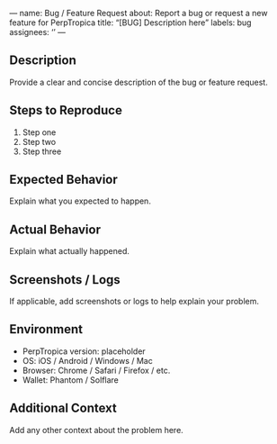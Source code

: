 —
name: Bug / Feature Request
about: Report a bug or request a new feature for PerpTropica
title: “[BUG] Description here”
labels: bug
assignees: ‘’
—

## Description
Provide a clear and concise description of the bug or feature request.

## Steps to Reproduce
1. Step one
2. Step two
3. Step three

## Expected Behavior
Explain what you expected to happen.

## Actual Behavior
Explain what actually happened.

## Screenshots / Logs
If applicable, add screenshots or logs to help explain your problem.

## Environment
- PerpTropica version: placeholder
- OS: iOS / Android / Windows / Mac
- Browser: Chrome / Safari / Firefox / etc.
- Wallet: Phantom / Solflare

## Additional Context
Add any other context about the problem here.